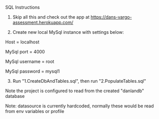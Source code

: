 
SQL Instructions

1) Skip all this and check out the app at https://dans-vargo-assessment.herokuapp.com/

2) Create new local MySql instance with settings below:

Host = localhost

MySql port = 4000

MySql username = root

MySql password = mysql1

3) Run "1.CreateDbAndTables.sql", then run "2.PopulateTables.sql"

Note the project is configured to read from the created "danlandb" database

Note: datasource is currently hardcoded, normally these would be read from env variables or profile
